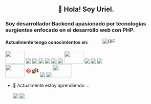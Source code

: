 <h2 align="center">👋 Hola! Soy Uriel.</h2>
<p align="center">
</p>

<h3>Soy desarrollador Backend apasionado por tecnologías surgientes enfocado en el desarrollo web con PHP.</h3>
<img align="right" alt="GIF" src="https://media.giphy.com/media/vzO0Vc8b2VBLi/giphy.gif" width="200" height="150" />

<h4>Actualmente tengo conocimientos en: </h4>

<code><img height="40" width="60" src="https://cdn.worldvectorlogo.com/logos/php-1.svg"></code>
<code><img height="40" src="https://cdn.worldvectorlogo.com/logos/laravel-2.svg"></code>
<code><img height="40" src="https://i0.wp.com/courseclub.net/wp-content/uploads/2018/10/65432123.png?resize=400%2C400&ssl=1"></code>
<code><img height="40" src="https://laravel-livewire.com/img/twitter.png"></code>
<code><img height="40" src="https://cdn.worldvectorlogo.com/logos/composer.svg"></code>
<code><img height="40" src="https://cdn.worldvectorlogo.com/logos/logo-javascript.svg"></code>
<code><img height="40" src="https://cdn.worldvectorlogo.com/logos/react-2.svg"></code>
<code><img height="40" width="60" src="https://cdn.worldvectorlogo.com/logos/jquery-2.svg"></code>
<code><img height="40" src="https://cdn.worldvectorlogo.com/logos/html5.svg"></code>
<code><img height="40" src="https://cdn.worldvectorlogo.com/logos/css-5.svg"></code>
<code><img height="40"  src="https://cdn.worldvectorlogo.com/logos/bootstrap-4.svg"></code>
<code><img height="40" width="60" src="https://cdn.worldvectorlogo.com/logos/npm.svg"></code>
<code><img height="40" src="https://raw.githubusercontent.com/github/explore/80688e429a7d4ef2fca1e82350fe8e3517d3494d/topics/git/git.png"></code>
<code><img height="40" src="https://cdn.worldvectorlogo.com/logos/mysql-6.svg"></code>
<code><img height="40" src="https://cdn.worldvectorlogo.com/logos/postgresql.svg"></code>
<code><img height="40" width="60" src="https://cdn.worldvectorlogo.com/logos/logo-ubuntu-no-r-black-orange-hex.svg"></code>

- 🌱 Actualmente estoy aprendiendo ...
  <br><br>
  <img height="40" src="https://cdn.worldvectorlogo.com/logos/vue-js-1.svg">
  <img height="40" src="https://cdn.worldvectorlogo.com/logos/c--4.svg">

<!--
**UriReyes/urireyes** is a ✨ _special_ ✨ repository because its `README.md` (this file) appears on your GitHub profile.

Here are some ideas to get you started:

- 🔭 I’m currently working on ...
- 🌱 I’m currently learning ...
- 👯 I’m looking to collaborate on ...
- 🤔 I’m looking for help with ...
- 💬 Ask me about ...
- 📫 How to reach me: ...
- 😄 Pronouns: ...
- ⚡ Fun fact: ...
-->
